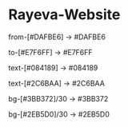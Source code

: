 # Rayeva-Website

from-[#DAFBE6] → #DAFBE6

to-[#E7F6FF] → #E7F6FF

text-[#084189] → #084189

text-[#2C6BAA] → #2C6BAA

bg-[#3BB372]/30 → #3BB372

bg-[#2EB5D0]/30 → #2EB5D0
